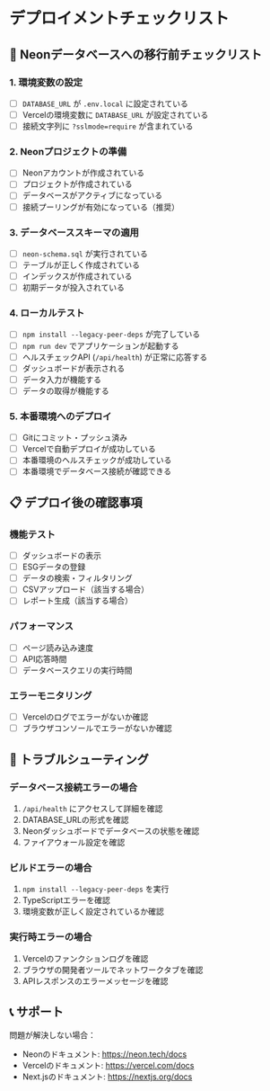 # デプロイメントチェックリスト

## 🚀 Neonデータベースへの移行前チェックリスト

### 1. 環境変数の設定
- [ ] `DATABASE_URL` が `.env.local` に設定されている
- [ ] Vercelの環境変数に `DATABASE_URL` が設定されている
- [ ] 接続文字列に `?sslmode=require` が含まれている

### 2. Neonプロジェクトの準備
- [ ] Neonアカウントが作成されている
- [ ] プロジェクトが作成されている
- [ ] データベースがアクティブになっている
- [ ] 接続プーリングが有効になっている（推奨）

### 3. データベーススキーマの適用
- [ ] `neon-schema.sql` が実行されている
- [ ] テーブルが正しく作成されている
- [ ] インデックスが作成されている
- [ ] 初期データが投入されている

### 4. ローカルテスト
- [ ] `npm install --legacy-peer-deps` が完了している
- [ ] `npm run dev` でアプリケーションが起動する
- [ ] ヘルスチェックAPI (`/api/health`) が正常に応答する
- [ ] ダッシュボードが表示される
- [ ] データ入力が機能する
- [ ] データの取得が機能する

### 5. 本番環境へのデプロイ
- [ ] Gitにコミット・プッシュ済み
- [ ] Vercelで自動デプロイが成功している
- [ ] 本番環境のヘルスチェックが成功している
- [ ] 本番環境でデータベース接続が確認できる

## 📋 デプロイ後の確認事項

### 機能テスト
- [ ] ダッシュボードの表示
- [ ] ESGデータの登録
- [ ] データの検索・フィルタリング
- [ ] CSVアップロード（該当する場合）
- [ ] レポート生成（該当する場合）

### パフォーマンス
- [ ] ページ読み込み速度
- [ ] API応答時間
- [ ] データベースクエリの実行時間

### エラーモニタリング
- [ ] Vercelのログでエラーがないか確認
- [ ] ブラウザコンソールでエラーがないか確認

## 🔧 トラブルシューティング

### データベース接続エラーの場合
1. `/api/health` にアクセスして詳細を確認
2. DATABASE_URLの形式を確認
3. Neonダッシュボードでデータベースの状態を確認
4. ファイアウォール設定を確認

### ビルドエラーの場合
1. `npm install --legacy-peer-deps` を実行
2. TypeScriptエラーを確認
3. 環境変数が正しく設定されているか確認

### 実行時エラーの場合
1. Vercelのファンクションログを確認
2. ブラウザの開発者ツールでネットワークタブを確認
3. APIレスポンスのエラーメッセージを確認

## 📞 サポート

問題が解決しない場合：
- Neonのドキュメント: https://neon.tech/docs
- Vercelのドキュメント: https://vercel.com/docs
- Next.jsのドキュメント: https://nextjs.org/docs